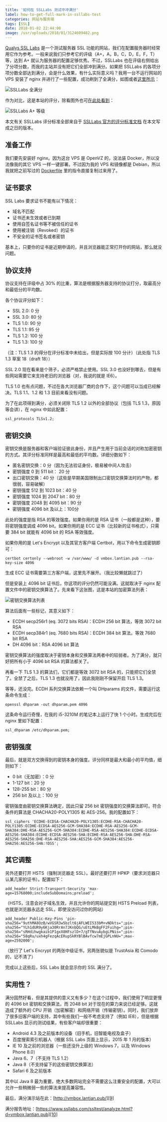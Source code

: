 ```yaml
---
title: '如何在 SSLLabs 测试中冲满分'
label: how-to-get-full-mark-in-ssllabs-test
categories: 网站与服务端
tags: [SSL]
date: 2018-01-02 22:44:00
image: /usr/uploads/2018/01/3124609482.png
---
```

[Qualys SSL Labs][1] 是一个测试服务器 SSL 功能的网站，我们在配置服务器时经常用它作为参考。一般来说我们只参考它的评级（A+，A，B，C，D，E，F，T）等，达到 A+ 就认为服务器的配置足够优秀。不过，SSLLabs 也在评级右侧给出了分项分数，而我的主站并没有把它们全部冲到满分。如果把 SSLLabs 的各项分项分数全部达到满分，会是什么效果，有什么实际意义吗？我用一台不运行网站的 VPS 安装了 nginx 并进行了一些配置，成功刷到了全满分，如图或者[这里所示][4]：

![SSLLabs 全满分][5]

作为对比，这是本站的评分，除看图外也可[在此处看到][2]：

![SSLLabs A+ 等级][3]

本文有关 SSLLabs 评分标准全部来自于 [SSLLabs 官方的评分标准文档][6] 在本文写成之日的版本。

准备工作
----

我们要先安装好 nginx。因为这台 VPS 是 OpenVZ 的，没法装 Docker，所以没法像我的其它 VPS 一样一键部署。不过因为我的 VPS 和镜像都是 Debian，所以我就把之前写过的 [Dockerfile][7] 里的指令直接复制过来用了。

证书要求
----

SSL Labs 要求证书不能有以下情况：

 - 域名不匹配
 - 证书还未生效或者已到期
 - 使用自签名证书等不被信任的证书
 - 使用被注销（Revoked）的证书
 - 不安全的证书签名或者密钥

基本上，只要你的证书是近期申请的，并且浏览器能正常打开你的网站，那么就没问题。

协议支持
----

协议支持在评级中占 30% 的比重，算法是根据服务器支持的协议打分，取最高分和最低分的平均数。

各个协议评分如下：

 - SSL 2.0: 0 分
 - SSL 3.0: 80 分
 - TLS 1.0: 90 分
 - TLS 1.1: 95 分
 - TLS 1.2: 100 分
 - TLS 1.3: 100 分

（注：TLS 1.3 的得分在评分标准中未给出，但是实际按 100 分计）（此处指 TLS 1.3 草案 18（draft 18））

SSL 2.0 现在看来是个筛子，必须严格禁止使用。SSL 3.0 也没好到哪去，但是有些网站需要它来支持老旧的浏览器（对，我说的就是 IE6）。

TLS 1.0 也有点问题，不过在各大浏览器厂商的合作下，这个问题可以当成已经解决。TLS 1.1、1.2 和 1.3 目前来看没有问题。

为了在此项得到满分，必须关闭除 TLS 1.2 以外的全部协议（包括 TLS 1.3，原因等会讲），在 nginx 中如此配置：

    ssl_protocols TLSv1.2;

密钥交换
----

密钥交换是服务器和客户端验证彼此身份，并且产生用于当前会话的对称加密密钥的方式。其评分标准同样是最高和最低的平均数。详细分数如下：

 - 匿名密钥交换：0 分（因为无法验证身份，极易被中间人攻击）
 - 密钥强度 0 到 511 bit： 20 分
 - 出口密钥交换：40 分（这些是早期美国限制出口密钥交换算法时的产物，都很弱，容易破解）
 - 密钥强度 512 到 1023 bit：40 分
 - 密钥强度 1024 到 2047 bit：80 分
 - 密钥强度 2048 到 4095 bit：90 分
 - 密钥强度 4096 bit 及以上：100分

此处的强度是指 RSA 的等效强度。如果你用的是 RSA 证书（一般都是这种），要将密钥强度调成 4096 bit。如果你用的是 ECC 证书（比较新的证书格式），只需要 384 bit 就能有 4096 bit 的 RSA 等效强度。

如果你用的是 Let's Encrypt 以及其官方客户端 Certbot，用以下命令生成密钥即可：

    certbot certonly --webroot -w /var/www/ -d vmbox.lantian.pub --rsa-key-size 4096

生成 ECC 证书需要第三方客户端，这里先不展开。（我比较懒就跳过了）

但是安装上 4096 bit 证书后，你这项的评分仍然可能没满。这就取决于 nginx 配置文件中的密钥交换算法了。先来看下这张图，这是本站的加密算法列表：

![密钥交换算法列表][8]

算法后面有一些标记，其意义如下：

 - ECDH secp256r1 (eq. 3072 bits RSA)：ECDH 256 bit 算法，等效 3072 bit RSA
 - ECDH secp384r1 (eq. 7680 bits RSA)：ECDH 384 bit 算法，等效 7680 bit RSA
 - DH 4096 bit：RSA 4096 bit 算法

密钥交换算法的强度取决于密钥本身和交换算法两者中的较弱者。为了满分，就只好把所有小于 4096 bit RSA 的算法都关了。

再看一下 TLS 1.3 的算法们，它们都是等效 3072 bit RSA 的，只能把它们全禁了。全禁了之后，TLS 1.3 也就没用了，因此我刚刚不保留开启 TLS 1.3。

等等，还没完。ECDH 系列交换算法依赖一个叫 DHparams 的文件，需要运行这条命令生成：

    openssl dhparam -out dhparam.pem 4096

这条命令运行奇慢，在我的 i5-3210M 的笔记本上运行了快 1 个小时。生成完后在 nginx 里如下配置：

    ssl_dhparam /etc/dhparam.pem;

密钥强度
----

最后，就是双方交换得到的密钥本身的强度。评分同样是最大和最小的平均值，细则如下：

 - 0 bit（无加密）：0 分
 - 1-127 bit：20 分
 - 128-255 bit：80 分
 - 256 bit 及以上：100 分

密钥强度由密钥交换算法确定，因此只留 256 bit 密钥强度的交换算法即可。符合条件的算法是 CHACHA20-POLY1305 和 AES-256。我的配置如下：

    ssl_ciphers 'ECDHE-ECDSA-CHACHA20-POLY1305:ECDHE-RSA-CHACHA20-POLY1305:ECDHE-ECDSA-AES256-GCM-SHA384:ECDHE-RSA-AES256-GCM-SHA384:DHE-RSA-AES256-GCM-SHA384:ECDHE-RSA-AES256-SHA384:ECDHE-ECDSA-AES256-SHA384:ECDHE-ECDSA-AES256-SHA:ECDHE-RSA-AES256-SHA:DHE-RSA-AES256-SHA256:DHE-RSA-AES256-SHA:AES256-GCM-SHA384:AES256-SHA256:AES256-SHA:!DSS';

其它调整
----

另外还要打开 HSTS（强制浏览器走 SSL）。最好还要打开 HPKP（要求浏览器只认某几家的证书）。配置如下：

    add_header Strict-Transport-Security 'max-age=15768000;includeSubDomains;preload';

（HSTS，注意会对子域名生效，并且允许你的网站提交到 HSTS Preload 列表，也就是浏览器永远走 SSL，即使没访问过你的网站）

    add_header Public-Key-Pins 'pin-sha256="9uthMA8OzB/wVGSR3w5bzlt6jAFLWEI533bM+vNDkts=";pin-sha256="YLh1dUR9y6Kja30RrAn7JKnbQG/uEtLMkBgFF2Fuihg=";pin-sha256="sRHdihwgkaib1P1gxX8HFszlD+7/gTfNvuAybgLPNis=";pin-sha256="58qRu/uxh4gFezqAcERupSkRYBlBAvfcw7mEjGPLnNU=";max-age=2592000';

（放行了 Let's Encrypt 的两张中级证书，另两张貌似是 TrustAsia 和 Comodo 的，记不清了）

完成以上这些后，SSL Labs 就会显示你的 SSL 满分了。

实用性？
----

满分固然好看，但是其提供的意义又有多少？在这个过程中，我们使用了明显更慢的 4096 bit 密钥和交换算法，而 2048 bit 对于现在的算力来说已经足够。这就造成了额外的 CPU 开销（加密解密）和网络开销（传输密钥）。同时，我们放弃了很多旧客户端的支持，其中有些我们一般不考虑支持了（例如 IE8），但是根据 SSLLabs 显示的测试结果，有些客户端却很重要：

 - Android 4.3 及之前版本的设备（旧手机，旧智能电视及盒子）
 - 百度搜索索引机器人（根据 SSL Labs 页面上显示，2015 年 1 月的版本）
 - IE 10 及之前的浏览器（一些还没升上级的 Windows 7，以及 Windows Phone 8.0）
 - Java 6、7（不支持 TLS 1.2）
 - Java 8（不支持留下的这些密钥交换算法）
 - Safari 6 及之前版本

其中以 Java 8 最为重要。绝大多数网站完全不需要这么注重安全的配置，大可以允许一些稍微弱一些的算法来提高兼容性。

最后，满分演示站在此：[http://vmbox.lantian.pub/][9]

满分报告地址：[https://www.ssllabs.com/ssltest/analyze.html?d=vmbox.lantian.pub][10]

  [1]: https://www.ssllabs.com/ssltest/
  [2]: https://www.ssllabs.com/ssltest/analyze.html?d=lantian.pub&s=2402%3Ac480%3A8000%3A1%3A0%3A103%3Ab7b0%3Ad134&latest
  [3]: /usr/uploads/2018/01/1101148042.png
  [4]: https://www.ssllabs.com/ssltest/analyze.html?d=vmbox.lantian.pub
  [5]: /usr/uploads/2018/01/3124609482.png
  [6]: https://github.com/ssllabs/research/wiki/SSL-Server-Rating-Guide
  [7]: /article/modify-website/nginx-enable-tls-1-3-fastcgi-pass-version.lantian
  [8]: /usr/uploads/2018/01/309246839.png
  [9]: http://vmbox.lantian.pub/
  [10]: https://www.ssllabs.com/ssltest/analyze.html?d=vmbox.lantian.pub